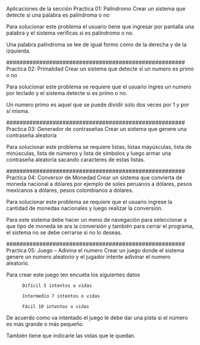 Aplicaciones de la sección
Practica 01: Palíndromo
Crear un sistema que detecte si una palabra es palíndroma o no

Para solucionar este problema el usuario tiene que ingresar por pantalla una palabra y el sistema verificas si es palíndromo o no.

Una palabra palíndroma se lee de igual formo como de la derecha y de la izquierda.

######################################################
Practica 02: Primalidad
Crear un sistema que detecte si un numero es primo o no

Para solucionar este problema se requiere que el usuario ingres un numero por teclado y el sistema detecte si es primo o no.

Un numero primo es aquel que se puede dividir solo dos veces por 1 y por sí misma.

######################################################
Practica 03: Generador de contraseñas
Crear un sistema que genere una contraseña aleatoria

Para solucionar este problema se requiere listas, listas mayúsculas, lista de minúsculas, lista de números y lista de símbolos y luego armar una contraseña aleatoria sacando caracteres de estas listas.

######################################################
Practica 04: Conversor de Monedad
Crear un sistema que convierta de moneda nacional a dólares por ejemplo de soles peruanos a dólares, pesos mexicanos a dólares, pesos colombianos a dólares.

Para solucionar este problema se requiere que el usuario ingrese la cantidad de monedas nacionales y luego realizar la conversión.

Para este sistema debe hacer un menú de navegación para seleccionar a que tipo de moneda se ara la conversión y también para cerrar el programa, el sistema no se debe cerrarse si no lo deseas.

######################################################
Practica 05: Juego – Adivina el numero
Crear un juego donde el sistema genere un numero aleatorio y el jugador intente adivinar el numero aleatorio.

Para crear este juego ten encueta los siguientes datos

          Difícil 5 intentos o vidas

          Intermedio 7 intentos o vidas

          Fácil 10 intentos o vidas

De acuerdo como va intentado el juego le debe dar una pista si el número es más grande o más pequeño.

También tiene que indicarle las vidas que le quedan.